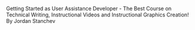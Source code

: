 Getting Started as User Assistance Developer - The Best Course on Technical Writing, Instructional Videos and Instructional Graphics Creation! By Jordan Stanchev